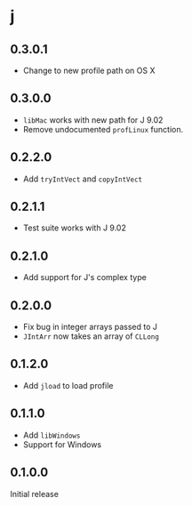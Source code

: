 # j

## 0.3.0.1

  * Change to new profile path on OS X

## 0.3.0.0

  * `libMac` works with new path for J 9.02
  * Remove undocumented `profLinux` function.

## 0.2.2.0

  * Add `tryIntVect` and `copyIntVect`

## 0.2.1.1

  * Test suite works with J 9.02

## 0.2.1.0

  * Add support for J's complex type

## 0.2.0.0

  * Fix bug in integer arrays passed to J
  * `JIntArr` now takes an array of `CLLong`

## 0.1.2.0

  * Add `jload` to load profile

## 0.1.1.0

  * Add `libWindows`
  * Support for Windows

## 0.1.0.0

Initial release
